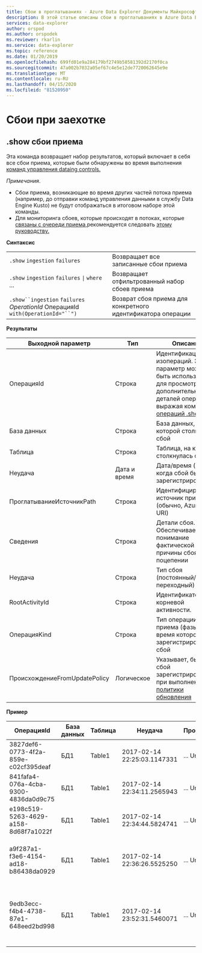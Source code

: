 ```yaml
---
title: Сбои в проглатываниях - Azure Data Explorer Документы Майкрософт
description: В этой статье описаны сбои в проглатываниях в Azure Data Explorer.
services: data-explorer
author: orspod
ms.author: orspodek
ms.reviewer: rkarlin
ms.service: data-explorer
ms.topic: reference
ms.date: 01/20/2019
ms.openlocfilehash: 699fd01e9a284179bf2749b58581392d2170f0ca
ms.sourcegitcommit: 47a002b7032a05ef67c4e5e12de7720062645e9e
ms.translationtype: MT
ms.contentlocale: ru-RU
ms.lasthandoff: 04/15/2020
ms.locfileid: "81520950"
---
```

# <a name="ingestion-failures"></a>Сбои при заехотке

## <a name="show-ingestion-failures"></a>.show сбои приема

Эта команда возвращает набор результатов, который включает в себя все сбои приема, которые были обнаружены во время выполнения [команд управления dataing controls.](data-ingestion/index.md)

*Примечания*. 
- Сбои приема, возникающие во время других частей потока приема (например, до отправки команд управления данными в службу Data Engine Kusto) не будут отображаться в итоговом наборе этой команды.
- Для мониторинга сбоев, которые происходят в потоках, которые [связаны с очереди приема,](../api/netfx/about-kusto-ingest.md#queued-ingestion)рекомендуется следовать [этому руководству.](../api/netfx/kusto-ingest-client-status.md)

**Синтаксис**

|||
|---|---| 
|`.show` `ingestion` `failures`                                       |Возвращает все записанные сбои приема  
|`.show` `ingestion` `failures` <code>&#124;</code> `where` ...       |Возвращает отфильтрованный набор сбоев приема
|`.show``ingestion` `failures` *OperationId* ОперацияId `with(OperationId="``")` |Возврат сбоя приема для конкретного идентификатора операции

**Результаты**
 
|Выходной параметр |Тип |Описание 
|---|---|---
|ОперацияId |Строка |Идентификационный изопераций. Этот параметр может быть использован для просмотра дополнительных деталей операции, выражая команду [операций .show](operations.md) 
|База данных |Строка |База данных, на которой столкнулся сбой
|Таблица |Строка |Таблица, на которой столкнулась сбой
|Неудача |Дата и время |Дата/время (в UTC), когда сбой был зарегистрирован 
|ПроглатываниеИсточникPath |Строка |Идентифицирует источник приема (обычно, Azure Blob URI) 
|Сведения |Строка |Детали сбоя. Обеспечивает понимание фактической причины сбоя в поцепении
|Неудача |Строка |Тип сбоя (постоянный/переходный)
|RootActivityId |Строка |Идентификатор корневой активности.
|ОперацияKind |Строка |Тип операции приема (фазы), во время которого был зарегистрирован сбой
|ПроисхождениеFromUpdatePolicy |Логическое | Указывает, был ли сбой зарегистрирован при выполнении [политики обновления](update-policy.md)
 
**Пример**
 
|ОперацияId |База данных |Таблица |Неудача |ПроглатываниеИсточникPath |Сведения |Неудача |RootActivityId |ОперацияKind |ПроисхождениеFromUpdatePolicy
|--|--|--|--|--|--|--|--|--|--
|3827def6-0773-4f2a-859e-c02cf395deaf |БД1 |Table1 |2017-02-14 22:25:03.1147331 |... Url... |Поток с id ''.csv' имеет порок формат Csv |Постоянно |3c883942-e446-4999-9b00-d4c664f06ef6 |DataIngestPull | 0
|841fafa4-076a-4cba-9300-4836da0d9c75 |БД1 |Table1 |2017-02-14 22:34:11.2565943 |... Url... |Поток с id ''.csv' имеет порок формат Csv |Постоянно |48571bdb-b714-4f32-8ddc-4001838a956c |DataIngestPull | 0
|e198c519-5263-4629-a158-8d68f7a1022f |БД1 |Table1 |2017-02-14 22:34:44.5824741 |... Url... |Поток с id ''.csv' имеет порок формат Csv |Постоянно |5e31ab3c-e2c7-489a-827e-e89d2d691ec4 |DataIngestPull | 0
|a9f287a1-f3e6-4154-ad18-b86438da0929 |БД1 |Table1 |2017-02-14 22:36:26.5525250 |... Url... |Произошла неизвестная ошибка: было брошено исключение типа 'System.Exception' |Промежуточный |9b7bb017-471e-48f6-9c96-d16fcf938d2a |DataIngestPull | 0
|9edb3ecc-f4b4-4738-87e1-648eed2bd998 |БД1 |Table1 |2017-02-14 23:52:31.5460071 |... Url... |Не удалось скачать blob: Клиент не смог закончить операцию в течение указанного тайм-аута |Постоянно |21fa0dd6-cd7d-4493-b6f7-78916ce0d617 |DataIngestPull | 0